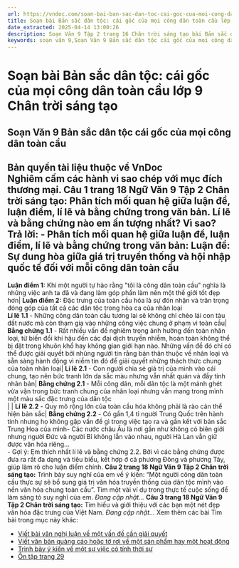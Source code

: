 ```yaml
---
url: https://vndoc.com/soan-bai-ban-sac-dan-toc-cai-goc-cua-moi-cong-dan-toan-cau-lop-9-chan-troi-sang-tao-322110
title: Soạn bài Bản sắc dân tộc: cái gốc của mọi công dân toàn cầu lớp 9 Chân trời sáng tạo - VnDoc.com
date_extracted: 2025-04-14 13:00:26
description: Soạn Văn 9 Tập 2 trang 16 Chân trời sáng tạo bài Bản sắc dân tộc: cái gốc của mọi công dân toàn cầu gồm phần trả lời chi tiết, đầy đủ, bám sát các câu hỏi, yêu cầu trong SGK (chỉ có trên VnDoc). Mời các bạn tham khảo.
keywords: soạn văn 9,Soạn Văn 9 Bản sắc dân tộc cái gốc của mọi công dân toàn cầu,Soạn văn 9 Tập 2 trang 16 Chân trời sáng tạo,Bản sắc dân tộc cái gốc của mọi công dân toàn cầu lớp 9 Chân trời sáng tạo,Bản sắc dân tộc cái gốc của mọi công dân toàn cầu trang 16 lớp 9,Soạn Văn 9 Bản sắc dân tộc cái gốc của mọi công dân toàn cầu Chân trời sáng tạo,văn 9,ngữ văn 9,soạn văn 9 chân trời sáng tạo,soạn văn 9 tập 2,giải văn 9,soạn ngữ văn 9,giải ngữ văn 9,giải sgk ngữ văn 9
---
```


# Soạn bài Bản sắc dân tộc: cái gốc của mọi công dân toàn cầu lớp 9 Chân trời sáng tạo
## **Soạn Văn 9 Bản sắc dân tộc cái gốc của mọi công dân toàn cầu**
**Bản quyền tài liệu thuộc về VnDoc**  
**Nghiêm cấm các hành vi sao chép với mục đích thương mại.**
**Câu 1 trang 18 Ngữ Văn 9 Tập 2 Chân trời sáng tạo:** Phân tích mối quan hệ giữa luận đề, luận điểm, lí lẽ và bằng chứng trong văn bản. Lí lẽ và bằng chứng nào em ấn tượng nhất? Vì sao?
**Trả lời:**
\- Phân tích mối quan hệ giữa luận đề, luận điểm, lí lẽ và bằng chứng trong văn bản:
**Luận đề:** Sự dung hòa giữa giá trị truyền thống và hội nhập quốc tế đối với mỗi công dân toàn cầu  
---  
**Luận điểm 1:** Khi một người tự hào rằng "tôi là công dân toàn cầu" nghĩa là những việc anh ta đã và đang làm góp phần làm nên một thế giới tốt đẹp hơn| **Luận điểm 2:** Đặc trưng của toàn cầu hóa là sự đón nhận và trân trọng đóng góp của tất cả các dân tộc trong hòa ca của nhân loại  
**Lí lẽ 1.1** \- Những công dân toàn cầu tương lai sẽ không chỉ chèo lái con tàu đất nước mà còn tham gia vào những công việc chung ở phạm vi toàn cầu| **Bằng chứng 1.1** \- Rất nhiều vấn đề nghiêm trọng ảnh hưởng đến toàn nhân loại, từ biến đổi khí hậu đến các đại dịch truyền nhiễm, hoàn toàn không thể bị đặt trong khuôn khổ hay không gian giới hạn nào. Những vấn đề đó chỉ có thể được giải quyết bởi nhũng người tin rằng bản thân thuộc về nhân loại và sẵn sàng hành động vì niềm tin đó để giải quyết những thách thức chung của toàn nhân loại| **Lí lẽ 2.1** \- Con người chia sẻ giá trị của mình vào cái chung, tạo nên bức tranh lớn da sắc màu nhưng vẫn nhất quán và đầy tính nhân bản| **Bằng chứng 2.1** \- Mỗi công dân, mỗi dân tộc là một mảnh ghét vừa vặn trong bức tranh chung của nhân loại nhưng vẫn mang trong mình một màu sắc đặc trưng của dân tộc  
| | **Lí lẽ 2.2** \- Quy mô rộng lớn của toàn cầu hóa không phải là rào cản thể hiện bản sắc| **Bằng chứng 2.2** \- Có gần 1,4 tỉ người Trung Quốc trên hành tinh nhưng họ không gặp vấn đề gì trong việc tạo ra và gắn kết với bản sắc Trung Hoa của mình\- Các nước châu Âu là nơi gần như không có biên giới nhưng người Đức và người Bỉ không lẫn vào nhau, người Hà Lan vẫn giữ được văn hóa riêng...  
\- Gợi ý: Em thích nhất lí lẽ và bằng chứng 2.2. Bởi vì các bằng chứng được đưa ra rất đa dạng và tiêu biểu, kết hợp ở cả phương Đông và phương Tây, giúp làm rõ cho luận điểm chính.
**Câu 2 trang 18 Ngữ Văn 9 Tập 2 Chân trời sáng tạo:** Trình bày suy nghĩ của em về ý kiến: “Một người công dân toàn cầu thực sự sẽ bổ sung giá trị văn hóa truyền thống của dân tộc mình vào nền văn hóa chung toàn cầu”. Tìm một vài ví dụ trong thực tế cuộc sống để làm sáng tỏ suy nghĩ của em.
_Đang cập nhật..._
**Câu 3 trang 18 Ngữ Văn 9 Tập 2 Chân trời sáng tạo:** Tìm hiếu và giới thiệu với các bạn một nét đẹp văn hóa đặc trưng của Việt Nam.
_Đang cập nhật..._
Xem thêm các bài Tìm bài trong mục này khác:
  * [Viết bài văn nghị luận về một vấn đề cần giải quyết](</soan-bai-viet-bai-van-nghi-luan-ve-mot-van-de-can-giai-quyet-lop-9-chan-troi-sang-tao-322114>)
  * [Viết văn bản quảng cáo hoặc tờ rơi về một sản phẩm hay một hoạt động](</soan-bai-viet-van-ban-quang-cao-hoac-to-roi-ve-mot-san-pham-hay-mot-hoat-dong-lop-9-chan-troi-sang-tao-322117>)
  * [Trình bày ý kiến về một sự việc có tính thời sự](</soan-bai-trinh-bay-y-kien-ve-mot-su-viec-co-tinh-thoi-su-lop-9-chan-troi-sang-tao-322119>)
  * [Ôn tập trang 29](</soan-bai-on-tap-trang-29-lop-9-tap-2-chan-troi-sang-tao-322120>)

